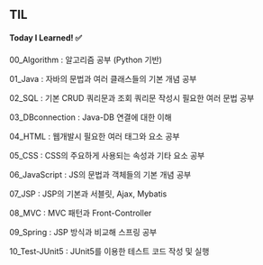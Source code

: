 ## TIL

#### Today I Learned! ✅

00_Algorithm : 알고리즘 공부 (Python 기반)

01_Java : 자바의 문법과 여러 클래스들의 기본 개념 공부

02_SQL : 기본 CRUD 쿼리문과 조회 쿼리문 작성시 필요한 여러 문법 공부

03_DBconnection : Java-DB 연결에 대한 이해

04_HTML : 웹개발시 필요한 여러 태그와 요소 공부

05_CSS : CSS의 주요하게 사용되는 속성과 기타 요소 공부

06_JavaScript : JS의 문법과 객체들의 기본 개념 공부

07_JSP : JSP의 기본과 서블릿, Ajax, Mybatis

08_MVC : MVC 패턴과 Front-Controller

09_Spring : JSP 방식과 비교해 스프링 공부

10_Test-JUnit5 : JUnit5를 이용한 테스트 코드 작성 및 실행
